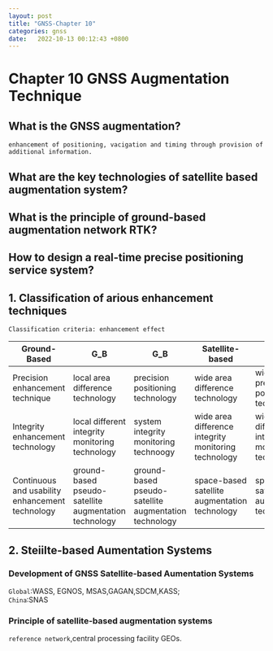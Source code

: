 ```yaml
---
layout: post
title: "GNSS-Chapter 10"
categories: gnss
date:   2022-10-13 00:12:43 +0800
---
```



# Chapter 10 GNSS Augmentation Technique

## What is the GNSS augmentation?  

`enhancement of positioning, vacigation and timing through provision of additional information.`  

## What are the key technologies of satellite based augmentation system?  


## What is the principle of ground-based augmentation network RTK?


## How to design a real-time precise positioning service system?  



## 1. Classification of  arious enhancement techniques  

`Classification criteria: enhancement effect`  

| Ground-Based                                    | G_B                                                   | G_B                                                   | Satellite-based                                      | S_B                                                  |
| ----------------------------------------------- | ----------------------------------------------------- | ----------------------------------------------------- | ---------------------------------------------------- | ---------------------------------------------------- |
| Precision enhancement technique                 | local area difference technology                      | precision positioning technology                      | wide area difference technology                      | wide area precision positioning technology           |
| Integrity enhancement technology                | local different integrity monitoring technology       | system integrity monitoring technoogy                 | wide area difference integrity monitoring technology | wide area difference integrity monitoring technology |
| Continuous and usability enhancement technology | ground-based pseudo-satellite augmentation technology | ground-based pseudo-satellite augmentation technology | space-based satellite augmentation technology        | space-based satellite augmentation technology        |
  

## 2. Steiilte-based Aumentation Systems 
### Development of GNSS Satellite-based Aumentation Systems  

`Global`:WASS, EGNOS, MSAS,GAGAN,SDCM,KASS;  
`China`:SNAS   

### Principle of satellite-based augmentation systems  

`reference network`,central processing facility GEOs.
